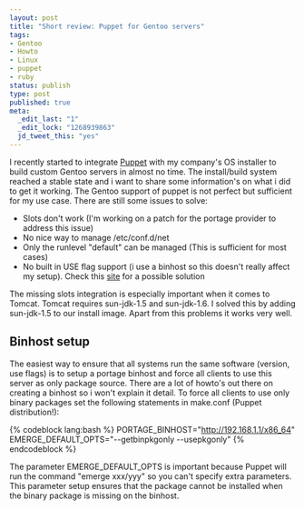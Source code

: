 ```yaml
--- 
layout: post
title: "Short review: Puppet for Gentoo servers"
tags: 
- Gentoo
- Howto
- Linux
- puppet
- ruby
status: publish
type: post
published: true
meta: 
  _edit_last: "1"
  _edit_lock: "1268939863"
  jd_tweet_this: "yes"
---
```

I recently started to integrate [Puppet](http://reductivelabs.com/trac/puppet/) with my company's OS installer to build custom Gentoo servers in almost no time. The install/build system reached a stable state and i want to share some information's on what i did to get it working. The Gentoo support of puppet is not perfect but sufficient for my use case. There are still some issues to solve:

  * Slots don't work (I'm working on a patch for the portage provider to address this issue)
  * No nice way to manage /etc/conf.d/net
  * Only the runlevel "default" can be managed (This is sufficient for most cases)
  * No built in USE flag support (i use a binhost so this doesn't really affect my setup). Check this [site](http://log.onthebrink.de/2008/05/using-puppet-on-gentoo.html) for a possible solution

The missing slots integration is especially important when it comes to Tomcat. Tomcat requires sun-jdk-1.5 and sun-jdk-1.6. I solved this by adding sun-jdk-1.5 to our install image. Apart from this problems it works very well.<!--more-->

## Binhost setup
The easiest way to ensure that all systems run the same software (version, use flags) is to setup a portage binhost and force all clients to use this server as only package source. There are a lot of howto's out there on creating a binhost so i won't explain it detail. To force all clients to use only binary packages set the following statements in make.conf (Puppet distribution!):

{% codeblock lang:bash %}
PORTAGE_BINHOST="http://192.168.1.1/x86_64"
EMERGE_DEFAULT_OPTS="--getbinpkgonly --usepkgonly"
{% endcodeblock %}

The parameter EMERGE_DEFAULT_OPTS is important because Puppet will run the command "emerge xxx/yyy" so you can't specify extra parameters. This parameter setup ensures that the package cannot be installed when the binary package is missing on the binhost.

